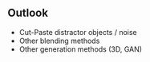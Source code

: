 <!-- ## Conclusion -->

## Outlook

- Cut-Paste distractor objects / noise
- Other blending methods
- Other generation methods (3D, GAN)
